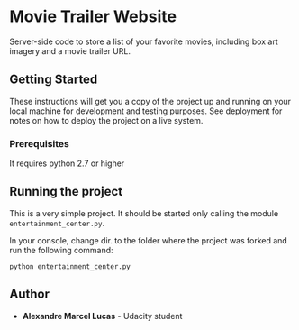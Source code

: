 # Movie Trailer Website

Server-side code to store a list of your favorite movies, including box art imagery and a movie trailer URL.

## Getting Started

These instructions will get you a copy of the project up and running on your local machine for development and testing purposes. See deployment for notes on how to deploy the project on a live system.

### Prerequisites

It requires python 2.7 or higher

## Running the project

This is a very simple project. It should be started only calling the module `entertainment_center.py`.

In your console, change dir. to the folder where the project was forked and run the following command:

```
python entertainment_center.py
```

## Author

* **Alexandre Marcel Lucas** - Udacity student